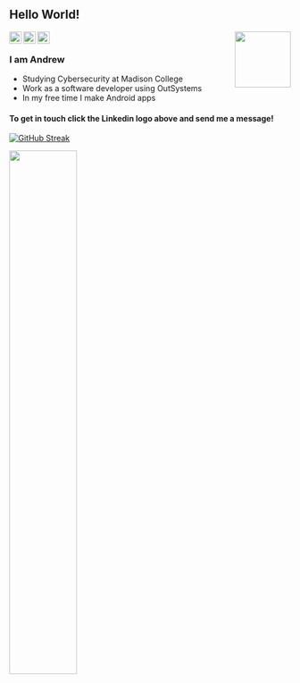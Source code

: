 ## Hello World! 
<a href="https://www.linkedin.com/in/andrew-laack-238b84240/">
  <img align="left" alt="Andrew's Linkdein" width="22px" src="https://play-lh.googleusercontent.com/kMofEFLjobZy_bCuaiDogzBcUT-dz3BBbOrIEjJ-hqOabjK8ieuevGe6wlTD15QzOqw=w240-h480" />
</a>

<a href="https://play.google.com/store/apps/dev?id=6458464589907808389&hl=en_US&gl=US">
  <img align="left" alt="Andrew's Google Play Account" width="22px" src="https://raw.githubusercontent.com/nebula-sls/GithubProfileImages/main/F49R5U9C_400x400.png" />
</a>

<a href="https://github.com/nebula-sls?tab=repositories">
  <img align="left" alt="Andrew's GitHub" width="22px" src="https://raw.githubusercontent.com/nebula-sls/GithubProfileImages/main/GitHub-Mark.png" />
</a>       

<img src="https://raw.githubusercontent.com/nebula-sls/GithubProfileImages/main/kotlin-1-logo-png-transparent.png" align="right" width="100px" height="100px" />


<br />


### I am Andrew
- Studying Cybersecurity at Madison College
- Work as a software developer using OutSystems
- In my free time I make Android apps

#### To get in touch click the Linkedin logo above and send me a message!
[![GitHub Streak](https://github-readme-streak-stats.herokuapp.com?user=nebula-sls&theme=tokyonight)](https://git.io/streak-stats)

<a href="https://github.com/nebula-sls/github-readme-stats"><img align="center" width="49%" src="https://github-readme-stats.vercel.app/api/top-langs/?username=nebula-sls&layout=compact&theme=tokyonight" /></a>


